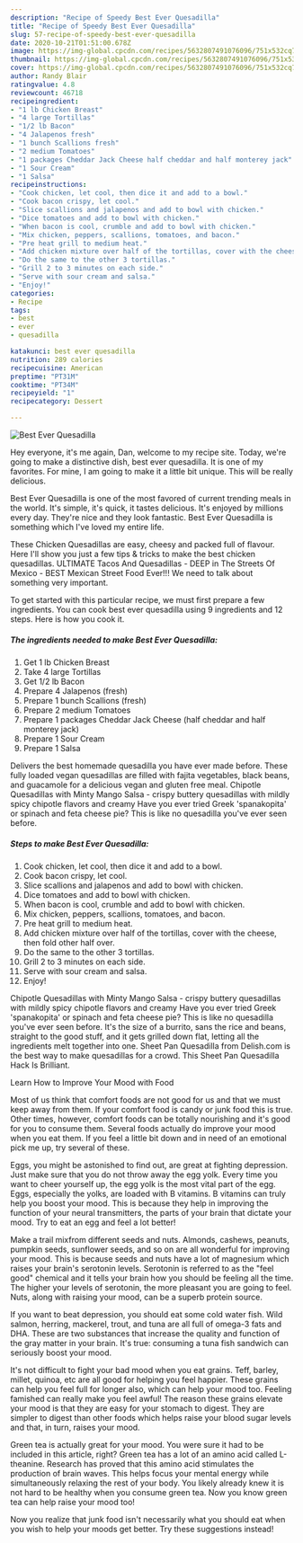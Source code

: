 ```yaml
---
description: "Recipe of Speedy Best Ever Quesadilla"
title: "Recipe of Speedy Best Ever Quesadilla"
slug: 57-recipe-of-speedy-best-ever-quesadilla
date: 2020-10-21T01:51:00.678Z
image: https://img-global.cpcdn.com/recipes/5632807491076096/751x532cq70/best-ever-quesadilla-recipe-main-photo.jpg
thumbnail: https://img-global.cpcdn.com/recipes/5632807491076096/751x532cq70/best-ever-quesadilla-recipe-main-photo.jpg
cover: https://img-global.cpcdn.com/recipes/5632807491076096/751x532cq70/best-ever-quesadilla-recipe-main-photo.jpg
author: Randy Blair
ratingvalue: 4.8
reviewcount: 46718
recipeingredient:
- "1 lb Chicken Breast"
- "4 large Tortillas"
- "1/2 lb Bacon"
- "4 Jalapenos fresh"
- "1 bunch Scallions fresh"
- "2 medium Tomatoes"
- "1 packages Cheddar Jack Cheese half cheddar and half monterey jack"
- "1 Sour Cream"
- "1 Salsa"
recipeinstructions:
- "Cook chicken, let cool, then dice it and add to a bowl."
- "Cook bacon crispy, let cool."
- "Slice scallions and jalapenos and add to bowl with chicken."
- "Dice tomatoes and add to bowl with chicken."
- "When bacon is cool, crumble and add to bowl with chicken."
- "Mix chicken, peppers, scallions, tomatoes, and bacon."
- "Pre heat grill to medium heat."
- "Add chicken mixture over half of the tortillas, cover with the cheese, then fold other half over."
- "Do the same to the other 3 tortillas."
- "Grill 2 to 3 minutes on each side."
- "Serve with sour cream and salsa."
- "Enjoy!"
categories:
- Recipe
tags:
- best
- ever
- quesadilla

katakunci: best ever quesadilla 
nutrition: 289 calories
recipecuisine: American
preptime: "PT31M"
cooktime: "PT34M"
recipeyield: "1"
recipecategory: Dessert

---
```



![Best Ever Quesadilla](https://img-global.cpcdn.com/recipes/5632807491076096/751x532cq70/best-ever-quesadilla-recipe-main-photo.jpg)

Hey everyone, it's me again, Dan, welcome to my recipe site. Today, we're going to make a distinctive dish, best ever quesadilla. It is one of my favorites. For mine, I am going to make it a little bit unique. This will be really delicious.

Best Ever Quesadilla is one of the most favored of current trending meals in the world. It's simple, it's quick, it tastes delicious. It's enjoyed by millions every day. They're nice and they look fantastic. Best Ever Quesadilla is something which I've loved my entire life.

These Chicken Quesadillas are easy, cheesy and packed full of flavour. Here I&#39;ll show you just a few tips &amp; tricks to make the best chicken quesadillas. ULTIMATE Tacos And Quesadillas - DEEP in The Streets Of Mexico - BEST Mexican Street Food Ever!!! We need to talk about something very important.


To get started with this particular recipe, we must first prepare a few ingredients. You can cook best ever quesadilla using 9 ingredients and 12 steps. Here is how you cook it.

<!--inarticleads1-->

##### The ingredients needed to make Best Ever Quesadilla:

1. Get 1 lb Chicken Breast
1. Take 4 large Tortillas
1. Get 1/2 lb Bacon
1. Prepare 4 Jalapenos (fresh)
1. Prepare 1 bunch Scallions (fresh)
1. Prepare 2 medium Tomatoes
1. Prepare 1 packages Cheddar Jack Cheese (half cheddar and half monterey jack)
1. Prepare 1 Sour Cream
1. Prepare 1 Salsa


Delivers the best homemade quesadilla you have ever made before. These fully loaded vegan quesadillas are filled with fajita vegetables, black beans, and guacamole for a delicious vegan and gluten free meal. Chipotle Quesadillas with Minty Mango Salsa - crispy buttery quesadillas with mildly spicy chipotle flavors and creamy Have you ever tried Greek &#39;spanakopita&#39; or spinach and feta cheese pie? This is like no quesadilla you&#39;ve ever seen before. 

<!--inarticleads2-->

##### Steps to make Best Ever Quesadilla:

1. Cook chicken, let cool, then dice it and add to a bowl.
1. Cook bacon crispy, let cool.
1. Slice scallions and jalapenos and add to bowl with chicken.
1. Dice tomatoes and add to bowl with chicken.
1. When bacon is cool, crumble and add to bowl with chicken.
1. Mix chicken, peppers, scallions, tomatoes, and bacon.
1. Pre heat grill to medium heat.
1. Add chicken mixture over half of the tortillas, cover with the cheese, then fold other half over.
1. Do the same to the other 3 tortillas.
1. Grill 2 to 3 minutes on each side.
1. Serve with sour cream and salsa.
1. Enjoy!


Chipotle Quesadillas with Minty Mango Salsa - crispy buttery quesadillas with mildly spicy chipotle flavors and creamy Have you ever tried Greek &#39;spanakopita&#39; or spinach and feta cheese pie? This is like no quesadilla you&#39;ve ever seen before. It&#39;s the size of a burrito, sans the rice and beans, straight to the good stuff, and it gets grilled down flat, letting all the ingredients melt together into one. Sheet Pan Quesadilla from Delish.com is the best way to make quesadillas for a crowd. This Sheet Pan Quesadilla Hack Is Brilliant. 

Learn How to Improve Your Mood with Food


Most of us think that comfort foods are not good for us and that we must keep away from them. If your comfort food is candy or junk food this is true. Other times, however, comfort foods can be totally nourishing and it's good for you to consume them. Several foods actually do improve your mood when you eat them. If you feel a little bit down and in need of an emotional pick me up, try several of these.

Eggs, you might be astonished to find out, are great at fighting depression. Just make sure that you do not throw away the egg yolk. Every time you want to cheer yourself up, the egg yolk is the most vital part of the egg. Eggs, especially the yolks, are loaded with B vitamins. B vitamins can truly help you boost your mood. This is because they help in improving the function of your neural transmitters, the parts of your brain that dictate your mood. Try to eat an egg and feel a lot better!

Make a trail mixfrom different seeds and nuts. Almonds, cashews, peanuts, pumpkin seeds, sunflower seeds, and so on are all wonderful for improving your mood. This is because seeds and nuts have a lot of magnesium which raises your brain's serotonin levels. Serotonin is referred to as the "feel good" chemical and it tells your brain how you should be feeling all the time. The higher your levels of serotonin, the more pleasant you are going to feel. Nuts, along with raising your mood, can be a superb protein source.

If you want to beat depression, you should eat some cold water fish. Wild salmon, herring, mackerel, trout, and tuna are all full of omega-3 fats and DHA. These are two substances that increase the quality and function of the gray matter in your brain. It's true: consuming a tuna fish sandwich can seriously boost your mood. 

It's not difficult to fight your bad mood when you eat grains. Teff, barley, millet, quinoa, etc are all good for helping you feel happier. These grains can help you feel full for longer also, which can help your mood too. Feeling famished can really make you feel awful! The reason these grains elevate your mood is that they are easy for your stomach to digest. They are simpler to digest than other foods which helps raise your blood sugar levels and that, in turn, raises your mood.

Green tea is actually great for your mood. You were sure it had to be included in this article, right? Green tea has a lot of an amino acid called L-theanine. Research has proved that this amino acid stimulates the production of brain waves. This helps focus your mental energy while simultaneously relaxing the rest of your body. You likely already knew it is not hard to be healthy when you consume green tea. Now you know green tea can help raise your mood too!

Now you realize that junk food isn't necessarily what you should eat when you wish to help your moods get better. Try  these suggestions  instead!

